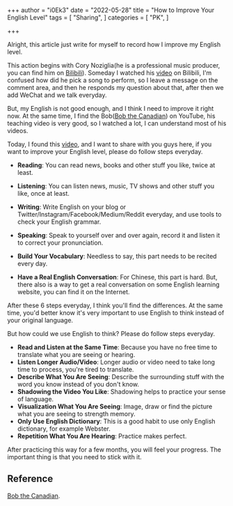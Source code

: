 +++
author = "i0Ek3"
date = "2022-05-28"
title = "How to Improve Your English Level" 
tags = [
    "Sharing",
]
categories = [
    "PK",
]

+++



Alright, this article just write for myself to record how I improve my English level.

This action begins with Cory Noziglia(he is a professional music producer, you can find him on [Bilibili](https://space.bilibili.com/1573656090)). Someday I watched his [video](https://www.bilibili.com/video/BV1QB4y1y7iW?spm_id_from=333.999.0.0) on Bilibili, I'm confused how did he pick a song to perform, so I leave a message on the comment area, and then he responds my question about that, after then we add WeChat and we talk everyday.

But, my English is not good enough, and I think I need to improve it right now. At the same time, I find the Bob([Bob the Canadian](https://www.youtube.com/c/LearnEnglishwithBobtheCanadian)) on YouTube, his teaching video is very good, so I watched a lot, I can understand most of his videos.

Today, I found this [video](https://www.youtube.com/watch?v=DL8KR97zHVg), and I want to share with you guys here, if you want to improve your English level, please do follow steps everyday.

- **Reading**: You can read news, books and other stuff you like, twice at least.

- **Listening**: You can listen news, music, TV shows and other stuff you like, once at least.

- **Writing**: Write English on your blog or Twitter/Instagram/Facebook/Medium/Reddit everyday, and use tools to check your English grammar.

- **Speaking**: Speak to yourself over and over again, record it and listen it to correct your pronunciation.

- **Build Your Vocabulary**: Needless to say, this part needs to be recited every day.

- **Have a Real English Conversation**: For Chinese, this part is hard. But, there also is a way to get a real conversation on some English learning website, you can find it on the Internet.

After these 6 steps everyday, I think you'll find the differences. At the same time, you'd better know it's very important to use English to think instead of your original language.

But how could we use English to think? Please do follow steps everyday.

- **Read and Listen at the Same Time**: Because you have no free time to translate what you are seeing or hearing.
- **Listen Longer Audio/Video**: Longer audio or video need to take long time to process, you're tired to translate.
- **Describe What You Are Seeing**: Describe the surrounding stuff with the word you know instead of you don't know.
- **Shadowing the Video You Like**: Shadowing helps to practice your sense of language.
- **Visualization What You Are Seeing**: Image, draw or find the picture what you are seeing to strength memory.
- **Only Use English Dictionary**: This is a good habit to use only English dictionary, for example Webster.
- **Repetition What You Are Hearing**: Practice makes perfect.

After practicing this way for a few months, you will feel your progress. The important thing is that you need to stick with it.

## Reference

[Bob the Canadian](https://www.youtube.com/c/LearnEnglishwithBobtheCanadian).
